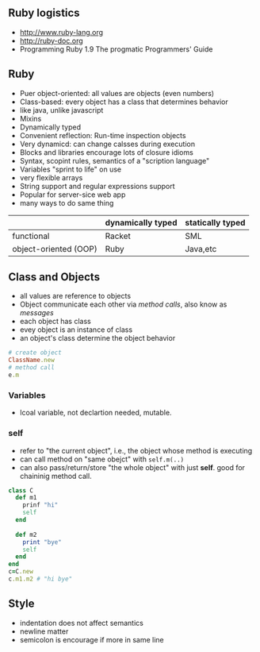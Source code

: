 ## Ruby logistics
* http://www.ruby-lang.org
* http://ruby-doc.org
* Programming Ruby 1.9 The progmatic Programmers' Guide

## Ruby
* Puer object-oriented: all values are objects (even numbers)
* Class-based: every object has a class that determines behavior 
 * like java, unlike javascript
 * Mixins
* Dynamically typed
* Convenient reflection: Run-time inspection objects
* Very dynamicd: can change calsses during execution
* Blocks and libraries encourage lots of closure idioms
* Syntax, scopint rules, semantics of a "scription language"
 * Variables "sprint to life" on use
 * very flexible arrays
* String support and regular expressions support
* Popular for server-sice web app
* many ways to do same thing

|        | dynamically typed | statically typed|
|:-------|:-------------------|:-----------------|
| functional | Racket | SML|
|object-oriented (OOP)| Ruby |Java,etc|

## Class and Objects
* all values are reference to objects
* Object communicate each other via *method calls*, also know as *messages*
* each object has class
* evey object is an instance of class
* an object's class determine the object behavior
```ruby
# create object
ClassName.new
# method call
e.m
```
### Variables
* lcoal variable, not declartion needed, mutable.

### self
* refer to "the current object", i.e., the object whose method is executing
* can call method on "same obejct" with `self.m(..)`
* can also pass/return/store "the whole object" with just **self**. good for chaininig method call.
```ruby
class C
  def m1
    prinf "hi"
    self
  end
  
  def m2
    print "bye"
    self
  end
end
c=C.new
c.m1.m2 # "hi bye"
```

## Style
* indentation does not affect semantics
* newline matter
* semicolon is encourage if more in same line

